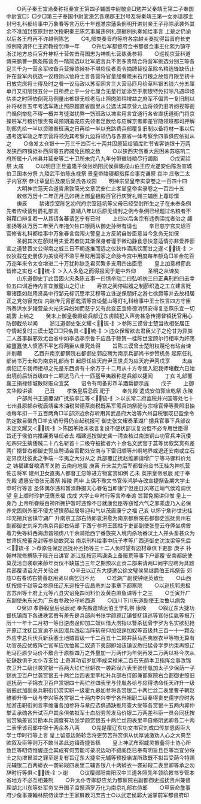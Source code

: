 <!-- { "loadSidebar": true } -->
　　○丙子秦王宜澏奏称祖秦宣王第四子辅国中尉敬金□勉并父秦靖王第二子奉国中尉宜□氵□夕□第三子奉国中尉宜漶乞各赐郡王封号及将秦靖王第一女亦请郡主封号礼科都给事中万象春等言万历十年题准宗藩条例明开进封亲王子孙除承袭外其余不准加封照原封世次授职秦王陈乞事属违例礼部据例执奏如给事言  上是之仍谕以后各王府再不许越例陈乞
　　○礼部类奏晋府等府各宗越关奏扰得旨晋府长史照例降调怀仁王府教授罚俸一年
　　○升后军都督府佥书都督佥事王化熙为镇守浙江地方总兵官升神枢十营佐击蒋国忠为神机七营练勇参将
　　○巡视京营科道傅来鹏曹一鹏条陈营务一精简选以壮军威言兵不贵多贵精合将营军挑选分别三等各足三千为一营余军收备兵营操练候补不堪应役者责令摘牌替役革除名粮选锋缺伍止许在营军内挑选一议粮饷以恤将士言各营将官量加餋赡米石月粮之放每月限至初十日放完庶将士得及时之餋一议马政以苏军困言三大营马匹月给草料银五钱六分五厘单月又扣朋银五分一日所费止于一分七厘合无量行加添至于朋银特免扣除凡遇印烙估卖之时照依倒死马例量出桩银无桩老马止照肉脏稍增益之庶军不偏苦一复旧制以补将材言五年考选军政止照原题直省腹里从公选汰其京营九边将领仍旧听阅视等衙门循例举劾不得一概并考徒滋扰弊一饬班政以禆实用言宜通行各省直抚道衙门将京操班军月粮折银责有司预期追完应先领者足数给与应解京者即差官随领班都司押解到部先给一半以资赡餋班满之日再给一半以充路费兵部覆复旧制以备将材一事以后遇考选军政之年京营将领免其考察九边将领仍与各直省一体考察余四事俱应依拟从之
　　○命发太仓银十一万三千四百七十两并固原延绥镇库贮节省客饷银十万两发狭西四镇抵补西凤等五府蠲免民粮之数
　　○以狭西灾伤重大民困未苏临巩二府所属十八州县并延安等二十卫所未完八九年分带徵钱粮尽行蠲豁
　　○戊寅祫祭  太庙
　　○以明日正旦遣隆平侯张炳阳武侯薛鋹成山伯王应龙遂安伯陈澍宣城伯卫国本分祭  九陵武平伯陈永禄祭  景皇帝陵寝都指挥佥事克谦祭  哀冲  庄敬二太子内官祭  恭让章皇后及废后吴氏各坟园
　　明神宗显皇帝实录卷之一百四十四
　　大明神宗范天合道哲肃敦简光文章武安仁止孝显皇帝实录卷之一百四十五
　　敕修万历十二年正月己卯朔上御皇极殿百官行庆贺礼赐三辅臣上尊珍馔
　　庚辰
　　禁诸宗室陈乞初代府宗室廷坑等父母已经受封所生之子在未奉条例先者应续请封爵礼部言
　　嘉靖八年以后原无请封之例今条例已经题过名粮者不得藉口辩复若一从其请各蕃请乞宁有已时
　　上曰以后各宗有违例渎扰者治之  蠲淮扬等处万历二年至八年拖欠牲口银两从御史孙继有请也
　　辛巳慈宁宫灾诏百官修省礼科都给事中万象春言宫闱火警皇上方反躬自咎臣意当今急务无如保
　　圣躬其次在莭财用夫爱君者防其渐保身者谨于微动静食息快意适情亦非爱养莭宣之道昔晋文公得南之威三日不朝遂推而远之仪狄作酒禹饮而甘之遂＜锍-釒＞仪狄载在史册侈为美谈可不滥乎至财用国家之命脉今宫中用度每年额角□羊金花百万迩年来令太仓增进二十万犹称缺乏君买繁多支用四出臣愿
　　皇上加意樽莭此皆修之实也＜锍-釒＞入人多危之而得报闻于是中外仰
　　圣明之从谏矣
　　山东道御史丁此吕因火灾条陈五事一曰慎举动二曰弘听纳三曰正典刑四曰去幸位五曰训近侍内言宜撤鳌山之灯止
　　寿宫之阅停磁器之制莭织造之工立建言贬窜诸臣如赵用贤吴中行邹元标沉思孝艾穆等立诛逆保朋奸之游七徐爵等并去故相居正之党勿容充位  内监传元宵莭乾清等宫设鳌山等灯礼科给事中王士性言四方守臣所奏洪水岁祲营垒火光灾异纷如而慈宁又有此变正宜修德消弭安得复恣燕乐宜一切裁罢  上纳之
　　癸未上御皇极殿谕兵部辽东虏贼犯入声势甚急传摠督镇抚官用心防御截杀以闻
　　浙江道御史张文耀＜锍-釒＞参陈三谟曾士楚当故相张居正夺情起复时三谟士楚□□只名具＜锍-釒＞违众保留欲去君臣父子之伦甘为异类二人首事群邪效尤台省中如李选李宗鲁千应昌于鲸贺一桂陈世宝顾尔行相率为奸荡踰簠簋使人愤懑不平乞将两臣从重究处得
　　旨陈三谟曾士楚附权蔑伦有玷台谏并削藉
　　乙酉升南京都察院右都御史郭应聘为南京兵部尚书参赞机务  起原任礼部尚书万士和为南京礼部尚书  起原任应天府尹王世贞为应天府尹丙戌享
　　太庙  虏犯辽东我师拒却之先是东西虏有十余万于十二月从十方寺堡入犯我师堵截六日始出境前后斩首级四十二颗达马八十一匹盔甲夷器称是兵部以捷闻
　　丁亥  礼部覆襄王捐禄修城散财赈众宜奖
　　诏令有司备彩币羊酒扁额示旌
　　戊子
　　上御文华殿讲读
　　己丑
　　孝恪皇后忌辰  祀于
　　奉先殿  遣成安伯郭应乾祭  永陵
　　户部尚书王遴覆湖广抚按李江等＜锍-釒＞以长常二府监税并兴国等处七十七州县原额杂税辰靖盐木油税常德茶炭税既系军需兵饷祭祀与宗禄官俸等费照旧抽收每年扣一千五百两角□羊部济边余存听用其武昌府大治等六州县税银既已盈余令酌定数目徵角□羊支销毋得仍自起税报可  御史张文耀奏革湖广摠兵官事下兵部议未定文耀又＜锍-釒＞陈因革始末极言复设不便状部议复设但不必专用世臣得  旨还于侯伯内推廉勇堪任者去  福建巡按御史龚一清查核过南澳铜山功官兵冲沉倭舡四只生擒倭贼二十八名斩首十二级夺被掳者六十余名文武官于蒿等优叙奖赏有差  两广摠督右都御史郭应聘请会官勘处安南与下雷归顺等州峒地界或退还安南或立石定界庶杜彼此之争端一华夷之大分从之  兵部覆辽抚赵维卿请增广宁等马骡料价允之  铸福建督粮清军关防  云南府地震  庚寅  升宋兰为后军都督府佥书王桂为神机营佐击将军  建州卫女直夷人都督王忽等进方物宴赏如例  乙未  英宗皇帝忌辰  祀于奉先殿  遣惠安伯张元善祭  裕陵  丙申  上偶不豫文书官传鸿胪寺改宣捷祭告期大学士申时行等言  圣体偶尔违和暂湏静摄天心眷佑当即康宁但连日风寒正峭气侯难调伏望  皇上顺时珍护茂膺景福  戊戌  大学士申时行等言昨奉谕  旨暂免朝讲仰惟  皇上一身乃  上帝所眷绥百神所拥护暂时违豫不日就康但臣等窃惟六气之邪乘虚乃入必保养完固则外邪不侵尤望慎莭起居导迎和气以茂庸康宁之福  己亥  以怀宁矦孙世忠挂印充摠兵官镇守湖广  升南京工部右侍郎袁洪愈为南京都察院右都御史巡抚贵州右副都御史刘庠为南京兵部右侍郎  下西宁参将王国柱于吏部副使张登云夺俸坐虏酋着力免等紏西海虏酋领虏八千余骑抢西宁番族突入境内杀场番汉土人并头畜甚众为甘肃抚按董尧封等参劾故究治  南京刑科给事中阮子孝等广西道御史沈汝梁等先后＜锍-釒＞荐原任保定巡抚孙丕扬等三十二人负时望有边材章俱下吏部  庚子  补翰林院修撰陈于陛充曰讲官  浙江抚按范鸣谦条上备赈荒等事下户部覆  安南都统使莫茂洽自袭职来莭年贡仪不缺兹当三年之期预以正贡二部来请两□阙字应聘为具题兵部覆请诏允开关验进
　　○辛丑以辽东大捷遣公徐文璧侯吴继爵伯王祎祭告  郊  庙○右春坊右赞善赵用贤以病乞归不允
　　○准湖广副使钟继英致仕
　　○山西抚按侯于赵等会参原任辽东巡按于应昌杀刘台事章下都察院
　　○以巡抚郭思极言苏州等十府上元等八县灾诏免四司料价及黄白麻鱼课等十之三
　　○壬寅升广东副使朱东光为广东右参政分守岭西道
　　○四川下川东道副使王汝鲁以病免
　　○癸卯  孝静毅皇后忌辰祀  奉先殿遣靖远伯王学礼祭  康陵
　　○叙辽东大捷功督抚镇而下各进秩赏赉有差先是兵部尚书张学颜题辽镇督抚镇巡等官张佳胤等报万历十一年十二月初一等日逆虏逞仰加二奴纠借大虏指以讐杀猛骨孛罗为名实欲犯抢开原辽沈抚臣宣谕不从因潜兵四起当阵斩获仰加奴逞加奴等首级共三百一十一颗及外应李总兵伏兵斩获塞土地贼首级一千二百五十二颗并获马匹夷器衣甲等物无算有功官员应优叙阵亡官军应优恤其二奴遗下夷部即如该镇议悉归猛骨孛罗约束再照辽地马匹原少马价不敷合于原额四万之外量加一万两作为年例再发二万两以补今次从征缺数俱于太仆寺支给  上奇其功诏岁加李成梁禄米二百石先荫本卫指挥佥事改锦衣卫升二级世袭赏银一百两大红纻丝蟒衣一袭彩叚六表里张佳胤加太子少保荫一子锦衣卫百户世袭赏银五十两纻丝四表里李松升兵部右侍郎兼都察院右佥都御史照旧巡抚荫一子锦衣卫百户赏银四十两纻丝四表里与佳胤各给与应得诰命任天祚升一级宿振武加副总兵职衔仍赏实职一级霍九皋加参将各赏银二十两纻丝二表里曹子朝赵维卿升俸一级与李兴等各赏银二十两内李兴李宁各升祖职二级秦得贵史儒学应时各加游击职衔刘言李维藩各加参将与章应选俱遇缺推用查大受等各赏银十五两内郭仲举孟承勋各升试百户其余俱依拟军士血战劳苦发马价银二万两差科臣一员会同抚按官赏犒差官另勘本兵调度有功张学颜赏银五十两纻丝四表里辛自脩阴武卿各二十两二表里该司郎中银十两余各八两
　　○先是覆辽东功文书官刘成口传加恩阁臣大学士申时行等上言  皇上留意边防轸念将吏劳苦升赏俱从优厚诚激劝人心之大典至欲叙及臣等则万不敢当盖此边镇奇捷皆繇
　　皇上神武布昭威灵振叠将士协心所致臣等叨侍惟幄迩会其成有何劳能可录况边功不叙阁臣已奉有明旨且臣等岂宜分将士之功增冒滥之罪至是复有旨辽东大捷实元辅等预授庙谋所致既不拟旨受荫今特赐元辅银二百两蟒衣一袭彩叚四表里二辅各银八十两蟒衣一袭彩叚二表里卿等承之勿辞时行等俱＜锍-釒＞谢
　　○议覆郧阳南阳汉中三道各照先年领给敕书专管本省地方不必互相兼制
　　○升太仆寺卿舒应龙为都察院右副都御史巡抚贵州兼督理湖北川东等处军务又升国子监祭酒罗万化为南京礼部右侍郎
　　○甲辰命詹事府少詹事兼翰林院侍读学士王家屏教习庶吉士○以武定侯郭大诚掌前军都督府印
